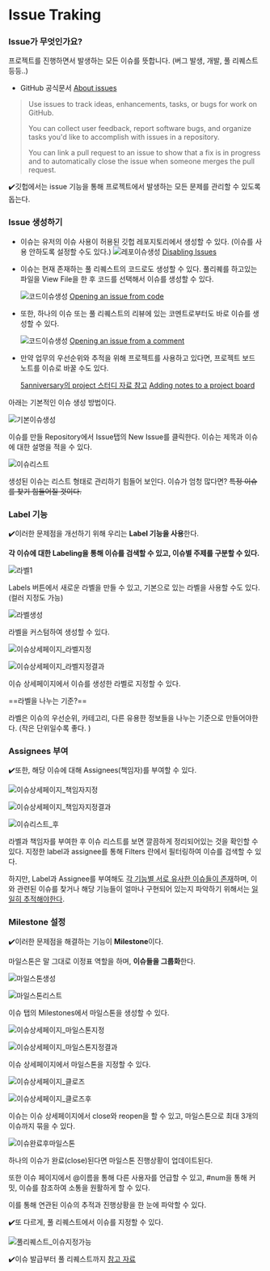 # Issue Traking

### Issue가 무엇인가요?

프로젝트를 진행하면서 발생하는 모든 이슈를 뜻합니다.
(버그 발생, 개발, 풀 리퀘스트 등등..)



* GitHub 공식문서 [About issues](https://help.github.com/en/github/managing-your-work-on-github/about-issues)

> Use issues to track ideas, enhancements, tasks, or bugs for work on GitHub.
>
> You can collect user feedback, report software bugs, and organize tasks you'd like to accomplish with issues in a repository.
>
> You can link a pull request to an issue to show that a fix is in progress and to automatically close the issue when someone merges the pull request.



✔️깃헙에서는 issue 기능을 통해 프로젝트에서 발생하는 모든 문제를 관리할 수 있도록 돕는다. 



### Issue 생성하기

* 이슈는 유저의 이슈 사용이 허용된 깃헙 레포지토리에서 생성할 수 있다. (이슈를 사용 안하도록 설정할 수도 있다.)
  ![레포이슈생성](/Github-Issues-Imgs/레포이슈생성.png)
  [Disabling Issues](https://help.github.com/en/github/managing-your-work-on-github/disabling-issues)

* 이슈는 현재 존재하는 풀 리퀘스트의 코드로도 생성할 수 있다.
  풀리퀘를 하고있는 파일을 View File을 한 후 코드를 선택해서 이슈를 생성할 수 있다.

  ![코드이슈생성](./Github-Issues-Imgs/코드이슈생성.png)
  [Opening an issue from code](https://help.github.com/en/github/managing-your-work-on-github/opening-an-issue-from-code)

* 또한, 하나의 이슈 또는 풀 리퀘스트의 리뷰에 있는 코멘트로부터도 바로 이슈를 생성할 수 있다.

  ![코드이슈생성](./Github-Issues-Imgs/코멘트이슈생성.png)
  [Opening an issue from a comment](https://help.github.com/en/github/managing-your-work-on-github/opening-an-issue-from-a-comment)

* 만약 업무의 우선순위와 추적을 위해 프로젝트를 사용하고 있다면, 프로젝트 보드 노트를 이슈로 바꿀 수도 있다.

  [5anniversary의 project  스터디 자료 참고](https://github.com/soogoon/Github-Cookbook/blob/master/About-Git-Project.md)
  [Adding notes to a project board](https://help.github.com/en/github/managing-your-work-on-github/adding-notes-to-a-project-board#converting-a-note-to-an-issue)



아래는 기본적인 이슈 생성 방법이다.

![기본이슈생성](./Github-Issues-Imgs/기본이슈생성.png)

이슈를 만들 Repository에서 Issue탭의 New Issue를 클릭한다.
이슈는 제목과 이슈에 대한 설명을 적을 수 있다.



![이슈리스트](./Github-Issues-Imgs/이슈리스트.png)

생성된 이슈는 리스트 형태로 관리하기 힘들어 보인다. 
이슈가 엄청 많다면? ~~특정 이슈를 찾기 힘들어질 것이다.~~



### Label 기능

✔️이러한 문제점을 개선하기 위해 우리는 **Label 기능을 사용**한다. 

**각 이슈에 대한 Labeling을 통해 이슈를 검색할 수 있고, 이슈별 주제를 구분할 수 있다.**

![라벨1](./Github-Issues-Imgs/라벨1.png)

Labels 버튼에서 새로운 라벨을 만들 수 있고, 기본으로 있는 라벨을 사용할 수도 있다. (컬러 지정도 가능)



![라벨생성](./Github-Issues-Imgs/라벨생성.png)

라벨을 커스텀하여 생성할 수 있다.



![이슈상세페이지_라벨지정](./Github-Issues-Imgs/이슈상세페이지_라벨지정.png)

![이슈상세페이지_라벨지정결과](./Github-Issues-Imgs/이슈상세페이지_라벨지정결과.png)

이슈 상세페이지에서 이슈를 생성한 라벨로 지정할 수 있다.

==라벨을 나누는 기준?==

라벨은 이슈의 우선순위, 카테고리, 다른 유용한 정보들을 나누는 기준으로 만들어야한다.
(작은 단위일수록 좋다. )



### Assignees 부여

✔️또한, 해당 이슈에 대해 Assignees(책임자)를 부여할 수 있다.

![이슈상세페이지_책임자지정](./Github-Issues-Imgs/이슈상세페이지_책임자지정.png)

![이슈상세페이지_책임자지정결과](./Github-Issues-Imgs/이슈상세페이지_책임자지정결과.png)



![이슈리스트_후](./Github-Issues-Imgs/이슈리스트_후.png)

라벨과 책임자를 부여한 후 이슈 리스트를 보면 깔끔하게 정리되어있는 것을 확인할 수 있다.
지정한 label과 assignee를 통해 Filters 란에서 필터링하여 이슈를 검색할 수 있다.



하지만, Label과 Assignee를 부여해도 <u>각 기능별 서로 유사한 이슈들이 존재</u>하며, 이와 관련된 이슈를 찾거나 해당 기능들이 얼마나 구현되어 있는지 파악하기 위해서는 <u>일일히 추적해야한다</u>.



### Milestone 설정

✔️이러한 문제점을 해결하는 기능이 **Milestone**이다. 

마일스톤은 말 그대로 이정표 역할을 하며, **이슈들을 그룹화**한다.

![마일스톤생성](./Github-Issues-Imgs/마일스톤생성.png)

![마일스톤리스트](./Github-Issues-Imgs/마일스톤리스트.png)

이슈 탭의 Milestones에서 마일스톤을 생성할 수 있다.



![이슈상세페이지_마일스톤지정](./Github-Issues-Imgs/이슈상세페이지_마일스톤지정.png)

![이슈상세페이지_마일스톤지정결과](./Github-Issues-Imgs/이슈상세페이지_마일스톤지정결과.png)

이슈 상세페이지에서 마일스톤을 지정할 수 있다.



![이슈상세페이지_클로즈](./Github-Issues-Imgs/이슈상세페이지_클로즈.png)

![이슈상세페이지_클로즈후](./Github-Issues-Imgs/이슈상세페이지_클로즈후.png)

이슈는 이슈 상세페이지에서 close와 reopen을 할 수 있고, 마일스톤으로 최대 3개의 이슈까지 묶을 수 있다.



![이슈완료후마일스톤](./Github-Issues-Imgs/이슈완료후마일스톤.png)

하나의 이슈가 완료(close)된다면 마일스톤 진행상황이 업데이트된다.

또한 이슈 페이지에서 @이름을 통해 다른 사용자를 언급할 수 있고, #num을 통해 커밋, 이슈를 참조하여 소통을 원활하게 할 수 있다.

이를 통해 연관된 이슈의 추적과 진행상황을 한 눈에 파악할 수 있다.



✔️또 다르게, 풀 리퀘스트에서 이슈를 지정할 수 있다.

![풀리퀘스트_이슈지정가능](./Github-Issues-Imgs/풀리퀘스트_이슈지정가능.png)



✔️이슈 발급부터 풀 리퀘스트까지 [참고 자료](https://www.popit.kr/github로-프로젝트-관리하기-part1-이슈-발급-부터-코드리뷰까/)
